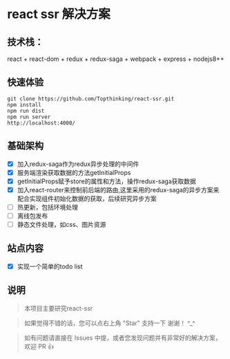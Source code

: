# react ssr 解决方案

## 技术栈：
react + react-dom + redux + redux-saga + webpack + express + nodejs8++

## 快速体验
```shell
git clone https://github.com/Topthinking/react-ssr.git
npm install
npm run dist
npm run server 
http://localhost:4000/ 
```

## 基础架构
- [x] 加入redux-saga作为redux异步处理的中间件
- [x] 服务端渲染获取数据的方法getInitialProps
- [x] getInitialProps赋予store的属性和方法，操作redux-saga获取数据
- [x] 加入react-router来控制前后端的路由,这里采用的redux-saga的异步方案来配合实现组件初始化数据的获取，后续研究异步方案
- [ ] 热更新，包括环境处理
- [ ] 离线包发布
- [ ] 静态文件处理，如css、图片资源

## 站点内容
- [x] 实现一个简单的todo list

## 说明

>  本项目主要研究react-ssr

>  如果觉得不错的话，您可以点右上角 "Star" 支持一下 谢谢！ ^_^

>  如有问题请直接在 Issues 中提，或者您发现问题并有非常好的解决方案，欢迎 PR 👍